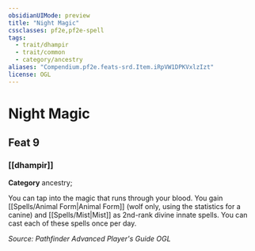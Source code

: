 ```yaml
---
obsidianUIMode: preview
title: "Night Magic"
cssclasses: pf2e,pf2e-spell
tags:
  - trait/dhampir
  - trait/common
  - category/ancestry
aliases: "Compendium.pf2e.feats-srd.Item.iRpVW1DPKVxlzIzt"
license: OGL
---
```

# Night Magic
## Feat 9
### [[dhampir]]

**Category** ancestry; 




You can tap into the magic that runs through your blood. You gain [[Spells/Animal Form|Animal Form]] (wolf only, using the statistics for a canine) and [[Spells/Mist|Mist]] as 2nd-rank divine innate spells. You can cast each of these spells once per day.

*Source: Pathfinder Advanced Player's Guide*
*OGL*
